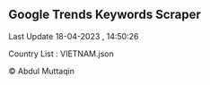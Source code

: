 

## Google Trends Keywords Scraper 
 
Last Update 18-04-2023 , 14:50:26

Country List :
VIETNAM.json



© Abdul Muttaqin 

